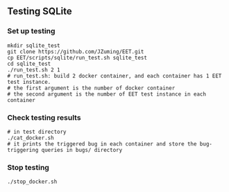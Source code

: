 ## Testing SQLite
### Set up testing
```shell
mkdir sqlite_test
git clone https://github.com/JZuming/EET.git
cp EET/scripts/sqlite/run_test.sh sqlite_test
cd sqlite_test
./run_test.sh 2 1 
# run_test.sh: build 2 docker container, and each container has 1 EET test instance.
# the first argument is the number of docker container
# the second argument is the number of EET test instance in each container
```

### Check testing results
```shell
# in test directory
./cat_docker.sh 
# it prints the triggered bug in each container and store the bug-triggering queries in bugs/ directory
```

### Stop testing
```shell
./stop_docker.sh
```

